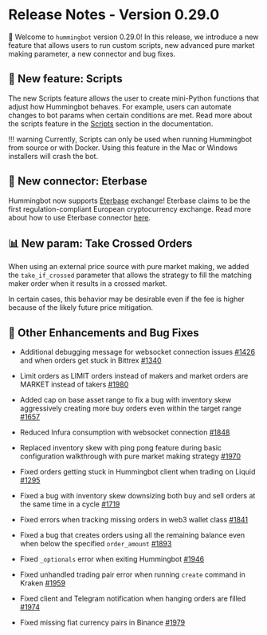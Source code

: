 # Release Notes - Version 0.29.0

🚀 Welcome to `hummingbot` version 0.29.0! In this release, we introduce a new feature that allows users to run custom scripts, new advanced pure market making parameter, a new connector and bug fixes.

## 🤖 New feature: Scripts

The new Scripts feature allows the user to create mini-Python functions that adjust how Hummingbot behaves. For example, users can automate changes to bot params when certain conditions are met. Read more about the scripts feature in the [Scripts](/advanced/scripts/) section in the documentation.

!!! warning
Currently, Scripts can only be used when running Hummingbot from source or with Docker. Using this feature in the Mac or Windows installers will crash the bot.

## 🔗 New connector: Eterbase

Hummingbot now supports [Eterbase](https://www.eterbase.com/) exchange! Eterbase claims to be the first regulation-compliant European cryptocurrency exchange. Read more about how to use Eterbase connector [here](/connectors/eterbase/).

## 📊 New param: Take Crossed Orders

When using an external price source with pure market making, we added the `take_if_crossed` parameter that allows the strategy to fill the matching maker order when it results in a crossed market.

In certain cases, this behavior may be desirable even if the fee is higher because of the likely future price mitigation.

## 🐞 Other Enhancements and Bug Fixes

- Additional debugging message for websocket connection issues [#1426](https://github.com/CoinAlpha/hummingbot/issues/1426) and when orders get stuck in Bittrex [#1340](https://github.com/CoinAlpha/hummingbot/issues/1340)
- Limit orders as LIMIT orders instead of makers and market orders are MARKET instead of takers [#1980](https://github.com/CoinAlpha/hummingbot/issues/1980)
- Added cap on base asset range to fix a bug with inventory skew aggressively creating more buy orders even within the target range [#1657](https://github.com/CoinAlpha/hummingbot/issues/1657)
- Reduced Infura consumption with websocket connection [#1848](https://github.com/CoinAlpha/hummingbot/issues/1848)
- Replaced inventory skew with ping pong feature during basic configuration walkthrough with pure market making strategy [#1970](https://github.com/CoinAlpha/hummingbot/issues/1970)

- Fixed orders getting stuck in Hummingbot client when trading on Liquid [#1295](https://github.com/CoinAlpha/hummingbot/issues/1295)
- Fixed a bug with inventory skew downsizing both buy and sell orders at the same time in a cycle [#1719](https://github.com/CoinAlpha/hummingbot/issues/1719)
- Fixed errors when tracking missing orders in web3 wallet class [#1841](https://github.com/CoinAlpha/hummingbot/issues/1841)
- Fixed a bug that creates orders using all the remaining balance even when below the specified `order_amount` [#1893](https://github.com/CoinAlpha/hummingbot/issues/1893)
- Fixed `_optionals` error when exiting Hummingbot [#1946](https://github.com/CoinAlpha/hummingbot/issues/1946)
- Fixed unhandled trading pair error when running `create` command in Kraken [#1959](https://github.com/CoinAlpha/hummingbot/issues/1959)
- Fixed client and Telegram notification when hanging orders are filled [#1974](https://github.com/CoinAlpha/hummingbot/issues/1974)
- Fixed missing fiat currency pairs in Binance [#1979](https://github.com/CoinAlpha/hummingbot/pull/1979)

